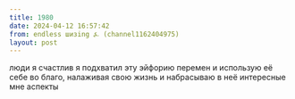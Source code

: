 ```yaml
---
title: 1980
date: 2024-04-12 16:57:42
from: endless шизing ⍼ (channel1162404975)
layout: post
---
```


люди я счастлив я подхватил эту эйфорию перемен и использую её себе во благо, налаживая свою жизнь и набрасываю в неё интересные мне аспекты
